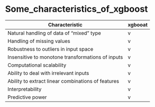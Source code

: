# Some_characteristics_of_xgboost

|Characteristic|xgbooat|
|--------------|-------|
|Natural handling of data of “mixed” type| v |
|Handling of missing values| v |
|Robustness to outliers in input space| v |
|Insensitive to monotone transformations of inputs| v |
|Computational scalability| v |
|Ability to deal with irrelevant inputs| v |
|Ability to extract linear combinations of features| v |
|Interpretability | v |
|Predictive power| v |





